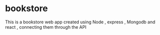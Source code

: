 # bookstore
This is a bookstore web app created using Node , express , Mongodb and react , connecting them through the API
